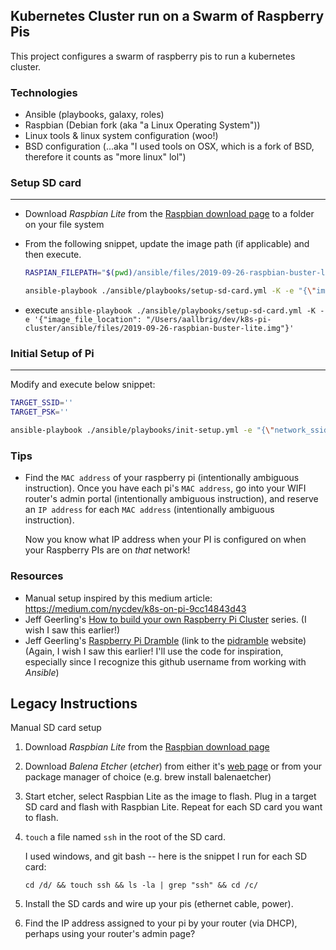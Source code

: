 ## Kubernetes Cluster run on a Swarm of Raspberry Pis
This project configures a swarm of raspberry pis to run a kubernetes cluster.

### Technologies
* Ansible (playbooks, galaxy, roles)
* Raspbian (Debian fork (aka "a Linux Operating System"))
* Linux tools & linux system configuration (woo!)
* BSD configuration (...aka "I used tools on OSX, which is a fork of BSD, therefore it counts as "more linux" lol")

### Setup SD card
---
* Download *Raspbian Lite* from the [Raspbian download page](https://www.raspberrypi.org/downloads/raspbian/) to a folder on your file system
* From the following snippet, update the image path (if applicable) and then execute.

    ```bash
    RASPIAN_FILEPATH="$(pwd)/ansible/files/2019-09-26-raspbian-buster-lite.img"

    ansible-playbook ./ansible/playbooks/setup-sd-card.yml -K -e "{\"image_file_location\": \"$RASPIAN_FILEPATH\"}"
    ```
* execute `ansible-playbook ./ansible/playbooks/setup-sd-card.yml -K -e '{"image_file_location": "/Users/aallbrig/dev/k8s-pi-cluster/ansible/files/2019-09-26-raspbian-buster-lite.img"}'`

### Initial Setup of Pi
---
Modify and execute below snippet:

```bash
TARGET_SSID=''
TARGET_PSK=''

ansible-playbook ./ansible/playbooks/init-setup.yml -e "{\"network_ssid\": \"$TARGET_SSID\", \"network_psk\": \"$TARGET_PSK\"}" --ask-pass`
```

### Tips
* Find the `MAC address` of your raspberry pi (intentionally ambiguous instruction). Once you have each pi's `MAC address`, go into your WIFI router's admin portal (intentionally ambiguous instruction), and reserve an `IP address` for each `MAC address` (intentionally ambiguous instruction).

    Now you know what IP address when your PI is configured on when your Raspberry PIs are on _that_ network!

### Resources
* Manual setup inspired by this medium article: https://medium.com/nycdev/k8s-on-pi-9cc14843d43
* Jeff Geerling's [How to build your own Raspberry Pi Cluster](https://www.jeffgeerling.com/blog/2017/how-build-your-own-raspberry-pi-cluster) series. (I wish I saw this earlier!)
* Jeff Geerling's [Raspberry Pi Dramble](https://github.com/geerlingguy/raspberry-pi-dramble) (link to the [pidramble](http://www.pidramble.com/) website) (Again, I wish I saw this earlier! I'll use the code for inspiration, especially since I recognize this github username from working with _Ansible_)

## Legacy Instructions
Manual SD card setup
1. Download *Raspbian Lite* from the [Raspbian download page](https://www.raspberrypi.org/downloads/raspbian/)
1. Download *Balena Etcher* (_etcher_) from either it's [web page](https://www.balena.io/etcher/) or from your package manager of choice (e.g. brew install balenaetcher)
1. Start etcher, select Raspbian Lite as the image to flash. Plug in a target SD card and flash with Raspbian Lite. Repeat for each SD card you want to flash.
1. `touch` a file named `ssh` in the root of the SD card.

    I used windows, and git bash -- here is the snippet I run for each SD card:

    `cd /d/ && touch ssh && ls -la | grep "ssh" && cd /c/`
1. Install the SD cards and wire up your pis (ethernet cable, power).
1. Find the IP address assigned to your pi by your router (via DHCP), perhaps using your router's admin page?

